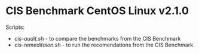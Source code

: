 # CIS Benchmark CentOS Linux v2.1.0

Scripts:
- *cis-audit.sh* - to compare the benchmarks from the CIS Benchmark
- *cis-remeditaion.sh* - to run the recomendations from the CIS Benchmark

